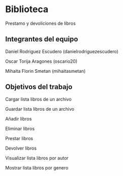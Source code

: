 # Biblioteca

Prestamo y devoliciones de libros

## Integrantes del equipo

Daniel Rodriguez Escudero (danielrodriguezescudero)

Oscar Torija Aragones (oscario20)

Mihaita Florin Smetan (mihaitasmetan)

## Objetivos del trabajo

Cargar lista libros de un archivo

Guardar lista libros de un archivo

Añadir libros

Eliminar libros

Prestar libros

Devolver libros

Visualizar lista libros por autor

Mostrar lista libros por genero
